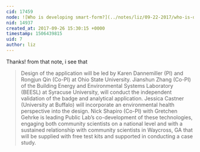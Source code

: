 ```yaml
---
cid: 17459
node: ![Who is developing smart-form?](../notes/liz/09-22-2017/who-is-developing-smart-form)
nid: 14937
created_at: 2017-09-26 15:30:15 +0000
timestamp: 1506439815
uid: 7
author: liz
---
```


Thanks! from that note, i see that 
>Design of the application will be led by Karen Dannemiller (PI) and Rongjun Qin (Co-PI) at Ohio State University. Jianshun Zhang (Co-PI) of the Building Energy and Environmental Systems Laboratory (BEESL) at Syracuse University, will conduct the independent validation of the badge and analytical application. Jessica Castner (University at Buffalo) will incorporate an environmental health perspective into the design. Nick Shapiro (Co-PI) with Gretchen Gehrke is leading Public Lab’s co-development of these technologies, engaging both community scientists on a national level and with a sustained relationship with community scientists in Waycross, GA that will be supplied with free test kits and supported in conducting a case study. 